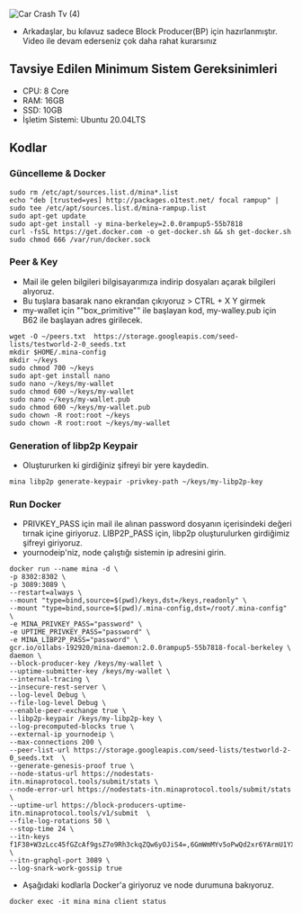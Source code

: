 ![Car Crash Tv (4)](https://github.com/okannako/minatestworld2/assets/73176377/77f8d8ac-3783-4e11-a74b-56db1f5b55f9)

- Arkadaşlar, bu kılavuz sadece Block Producer(BP) için hazırlanmıştır. Video ile devam ederseniz çok daha rahat kurarsınız

## Tavsiye Edilen Minimum Sistem Gereksinimleri
- CPU: 8 Core
- RAM: 16GB
- SSD: 10GB
- İşletim Sistemi: Ubuntu 20.04LTS

## Kodlar

### Güncelleme & Docker
```
sudo rm /etc/apt/sources.list.d/mina*.list
echo "deb [trusted=yes] http://packages.o1test.net/ focal rampup" | sudo tee /etc/apt/sources.list.d/mina-rampup.list
sudo apt-get update
sudo apt-get install -y mina-berkeley=2.0.0rampup5-55b7818
curl -fsSL https://get.docker.com -o get-docker.sh && sh get-docker.sh
sudo chmod 666 /var/run/docker.sock
```

### Peer & Key
- Mail ile gelen bilgileri bilgisayarımıza indirip dosyaları açarak bilgileri alıyoruz.
- Bu tuşlara basarak nano ekrandan çıkıyoruz > CTRL + X Y girmek
- my-wallet için ""box_primitive"" ile başlayan kod, my-walley.pub için B62 ile başlayan adres girilecek.
```
wget -O ~/peers.txt  https://storage.googleapis.com/seed-lists/testworld-2-0_seeds.txt
mkdir $HOME/.mina-config
mkdir ~/keys
sudo chmod 700 ~/keys
sudo apt-get install nano
sudo nano ~/keys/my-wallet
sudo chmod 600 ~/keys/my-wallet
sudo nano ~/keys/my-wallet.pub
sudo chmod 600 ~/keys/my-wallet.pub
sudo chown -R root:root ~/keys
sudo chown -R root:root ~/keys/my-wallet 
```

### Generation of libp2p Keypair
- Oluştururken ki girdiğiniz şifreyi bir yere kaydedin.
```
mina libp2p generate-keypair -privkey-path ~/keys/my-libp2p-key
```

### Run Docker
- PRIVKEY_PASS için mail ile alınan password dosyanın içerisindeki değeri tırnak içine giriyoruz. LIBP2P_PASS için, libp2p oluşturulurken girdiğimiz şifreyi giriyoruz.
- yournodeip'niz, node çalıştığı sistemin ip adresini girin.
```
docker run --name mina -d \
-p 8302:8302 \
-p 3089:3089 \
--restart=always \
--mount "type=bind,source=$(pwd)/keys,dst=/keys,readonly" \
--mount "type=bind,source=$(pwd)/.mina-config,dst=/root/.mina-config" \
-e MINA_PRIVKEY_PASS="password" \
-e UPTIME_PRIVKEY_PASS="password" \
-e MINA_LIBP2P_PASS="password" \
gcr.io/o1labs-192920/mina-daemon:2.0.0rampup5-55b7818-focal-berkeley \
daemon \
--block-producer-key /keys/my-wallet \
--uptime-submitter-key /keys/my-wallet \
--internal-tracing \
--insecure-rest-server \
--log-level Debug \
--file-log-level Debug \
--enable-peer-exchange true \
--libp2p-keypair /keys/my-libp2p-key \
--log-precomputed-blocks true \
--external-ip yournodeip \
--max-connections 200 \
--peer-list-url https://storage.googleapis.com/seed-lists/testworld-2-0_seeds.txt  \
--generate-genesis-proof true \
--node-status-url https://nodestats-itn.minaprotocol.tools/submit/stats \
--node-error-url https://nodestats-itn.minaprotocol.tools/submit/stats \
--uptime-url https://block-producers-uptime-itn.minaprotocol.tools/v1/submit  \
--file-log-rotations 50 \
--stop-time 24 \
--itn-keys f1F38+W3zLcc45fGZcAf9gsZ7o9Rh3ckqZQw6yOJiS4=,6GmWmMYv5oPwQd2xr6YArmU1YXYCAxQAxKH7aYnBdrk=,ZJDkF9EZlhcAU1jyvP3m9GbkhfYa0yPV+UdAqSamr1Q=,NW2Vis7S5G1B9g2l9cKh3shy9qkI1lvhid38763vZDU=,Cg/8l+JleVH8yNwXkoLawbfLHD93Do4KbttyBS7m9hQ= \
--itn-graphql-port 3089 \
--log-snark-work-gossip true
```

- Aşağıdaki kodlarla Docker'a giriyoruz ve node durumuna bakıyoruz.
```
docker exec -it mina mina client status
```
